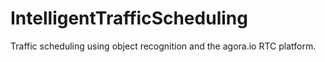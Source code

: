 # IntelligentTrafficScheduling
Traffic scheduling using object recognition and the agora.io RTC platform.
